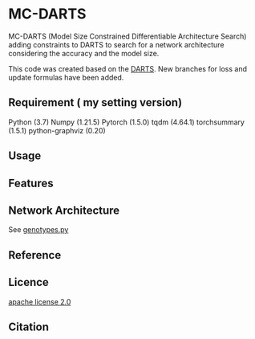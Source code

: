 # MC-DARTS

MC-DARTS (Model Size Constrained Differentiable
Architecture Search) adding constraints to DARTS to search for a network architecture considering the accuracy and the model size.

This code was created based on the [DARTS](https://github.com/quark0/darts).
New branches for loss and update formulas have been added.

## Requirement ( my setting version)

Python (3.7)
Numpy (1.21.5)
Pytorch (1.5.0)
tqdm (4.64.1)
torchsummary (1.5.1)
python-graphviz (0.20)

## Usage


## Features

## Network Architecture
See [genotypes.py](https://github.com/itigo-11111/MC-DARTS/blob/main/genotypes.py)

## Reference


## Licence

[apache license 2.0](https://github.com/itigo-11111/MC-DARTS/blob/main/LICENSE)


## Citation
